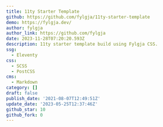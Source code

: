```yaml
---
title: 11ty Starter Template
github: https://github.com/fylgja/11ty-starter-template
demo: https://fylgja.dev/
author: fylgja
author_link: https://github.com/fylgja
date: 2023-11-28T07:20:20.593Z
description: 11ty starter template build using Fylgja CSS.
ssg:
  - Eleventy
css:
  - SCSS
  - PostCSS
cms:
  - Markdown
category: []
draft: false
publish_date: '2021-08-07T12:49:51Z'
update_date: '2023-05-25T12:37:46Z'
github_star: 10
github_fork: 0
---
```

